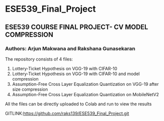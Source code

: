 # ESE539_Final_Project
## ESE539 COURSE FINAL PROJECT- CV MODEL COMPRESSION
### Authors: Arjun Makwana and Rakshana Gunasekaran
The repository consists of 4 files:
1. Lottery-Ticket Hypothesis on VGG-19 with CIFAR-10
2. Lottery-Ticket Hypothesis on VGG-19 with CIFAR-10 and model compression
3. Assumption-Free Cross Layer Equalization Quantization on VGG-19 after size compression
4. Assumption-Free Cross Layer Equalization Quantization on MobileNetV2

All the files can be directly uploaded to Colab and run to view the results

GITLINK:https://github.com/raks139/ESE539_Final_Project.git
